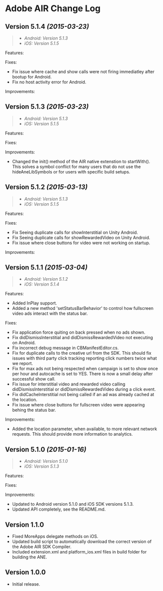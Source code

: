Adobe AIR Change Log
====================

Version 5.1.4 *(2015-03-23)*
----------------------------
>- *Android: Version 5.1.3*
>- *iOS: Version 5.1.5*

Features:

Fixes:

- Fix issue where cache and show calls were not firing immediatley after bootup for Android. 
- Fix no host activity error for Android. 

Improvements:

Version 5.1.3 *(2015-03-23)*
----------------------------
>- *Android: Version 5.1.3*
>- *iOS: Version 5.1.5*

Features:

Fixes:

Improvements:

- Changed the init() method of the AIR native extenstion to startWith().  This solves a symbol conflict for many users that do not use the hideAneLibSymbols or for users with specific build setups. 

Version 5.1.2 *(2015-03-13)*
----------------------------
>- *Android: Version 5.1.3*
>- *iOS: Version 5.1.5*

Features:

Fixes:

- Fix Seeing duplicate calls for showInterstitial on Unity Android. 
- Fix Seeing duplicate calls for showRewardedVideo on Unity Android. 
- Fix issue where close buttons for video were not working on startup. 

Improvements:

Version 5.1.1 *(2015-03-04)*
----------------------------
>- *Android: Version 5.1.2*
>- *iOS: Version 5.1.4*

Features:

- Added InPlay support. 
- Added a new method 'setStatusBarBehavior' to control how fullscreen video ads interact with the status bar. 

Fixes:

- Fix application force quiting on back pressed when no ads shown. 
- Fix didDismissInterstitial and didDismissRewardedVideo not executing on Android. 
- Fix incorrect debug message in CBManifestEditor.cs. 
- Fix for duplicate calls to the creative url from the SDK. This should fix issues with third party click tracking reporting click numbers twice what we report. 
- Fix for max ads not being respected when campaign is set to show once per hour and autocache is set to YES. There is now a small delay after successful show call. 
- Fix issue for interstitial video and rewarded video calling didDismissInterstitial or didDismissRewardedVideo during a click event. 
- Fix didCacheInterstitial not being called if an ad was already cached at the location. 
- Fix issue where close buttons for fullscreen video were appearing behing the status bar. 

Improvements:

- Added the location parameter, when available, to more relevant network requests. This should provide more information to analytics. 

Version 5.1.0 *(2015-01-16)*
----------------------------
>- *Android: Version 5.1.0*
>- *iOS: Version 5.1.3*

Features:

Fixes:

Improvements:

 - Updated to Android version 5.1.0 and iOS SDK versions 5.1.3.
 - Updated API completely, see the README.md.

Version 1.1.0
----------------------------

 - Fixed MoreApps delegate methods on iOS.
 - Updated build script to automatically download the correct version of the Adobe AIR SDK Compiler.
 - Included extension.xml and platform_ios.xml files in build folder for building the ANE.

Version 1.0.0
----------------------------

 - Initial release.

 
